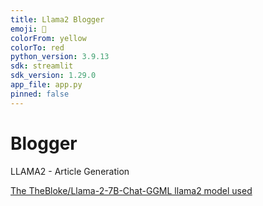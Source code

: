 ```yaml
---
title: Llama2 Blogger
emoji: 📝
colorFrom: yellow
colorTo: red
python_version: 3.9.13
sdk: streamlit
sdk_version: 1.29.0
app_file: app.py
pinned: false
---
```


# Blogger

LLAMA2 - Article Generation

[The TheBloke/Llama-2-7B-Chat-GGML llama2 model used](https://huggingface.co/TheBloke/Llama-2-7B-Chat-GGML)

